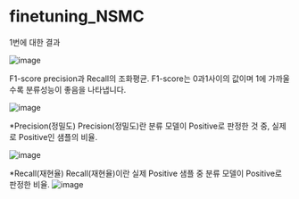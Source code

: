 # finetuning_NSMC
1번에 대한 결과

![image](https://github.com/psj0919/finetuning_NSMC/assets/110454977/7a5c93cb-9f59-482d-b58e-09308f8298fa)



F1-score
precision과 Recall의 조화평균.
F1-score는 0과1사이의 값이며 1에 가까울수록 분류성능이 좋음을 나타냅니다.

![image](https://github.com/psj0919/finetuning_NSMC/assets/110454977/5f7a827a-cf9e-4eab-8aad-a1472206f5b1)

*Precision(정밀도)
Precision(정밀도)란 분류 모델이 Positive로 판정한 것 중, 실제로 Positive인 샘플의 비율.

![image](https://github.com/psj0919/finetuning_NSMC/assets/110454977/9cb17003-4871-4bfb-ba08-75c2d0c81bf6)

*Recall(재현율)
Recall(재현율)이란 실제 Positive 샘플 중 분류 모델이 Positive로 판정한 비율.
![image](https://github.com/psj0919/finetuning_NSMC/assets/110454977/af162fc5-fa90-413a-b4ee-f7cc0f8d3d72)
